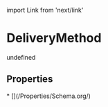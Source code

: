 import Link from 'next/link'
# DeliveryMethod

undefined

## Properties

<Grid>
* [](/Properties/Schema.org/)

</Grid>

